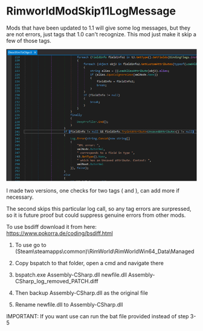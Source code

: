 # RimworldModSkip11LogMessage

Mods that have been updated to 1.1 will give some log messages, but they are not errors, just tags that 1.0 can't recognize. This mod just make it skip a few of those tags.

![Mod](https://raw.githubusercontent.com/purpleorangegames/RimworldModSkip11LogMessage/master/screenshotCode.png)

I made two versions, one checks for two tags (<supportedGameVersions> and <packageId>), can add more if necessary.

The second skips this particular log call, so any tag errors are surpressed, so it is future proof but could suppress genuine errors from other mods.


To use bsdiff download it from here: https://www.pokorra.de/coding/bsdiff.html

1. To use go to (Steam\steamapps\common)\RimWorld\RimWorldWin64_Data\Managed

2. Copy bspatch to that folder, open a cmd and navigate there

3. bspatch.exe Assembly-CSharp.dll newfile.dll Assembly-CSharp_log_removed_PATCH.diff

4. Then backup Assembly-CSharp.dll as the original file

5. Rename newfile.dll to Assembly-CSharp.dll


IMPORTANT: If you want use can run the bat file provided instead of step 3-5
